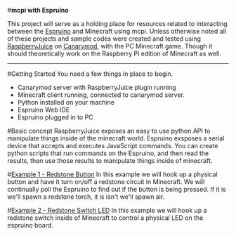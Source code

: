 #**mcpi with Espruino**

This project will serve as a holding place for resources related to interacting between the [Espruino](http://www.espruino.com/) and Minecraft using mcpi. Unless otherwise noted all of these projects and sample codes were created and tested using [RaspberryJuice](https://github.com/martinohanlon/CanaryRaspberryJuice/) on [Canarymod](http://canarymod.net/), with the PC Minecraft game. Though it should theoretically work on the Raspberry Pi edition of Minecraft as well.

---
#Getting Started
You need a few things in place to begin. 

 - Canarymod server with RaspberryJuice plugin running
 - Minecraft client running, connected to canarymod server.
 - Python installed on your machine
 - Espruino Web IDE
 - Espruino plugged in to PC
 
#Basic concept
RaspberryJuice exposes an easy to use python API to manipulate things inside of the minecraft world. Espruino exsposes a serial device that accepts and executes JavaScript commands. You can create python scripts that run commands on the Espruino, and then read the results, then use those results to manipulate things inside of minecraft.

#[Example 1 - Redstone Button](https://github.com/FoamyGuy/mcpi_with_espruino/blob/master/examples/example1_button/example1.md)
In this example we will hook up a physical button and have it turn on/off a redstone circuit in Minecraft. We will continually poll the Espruino to find out if the button is being pressed. If it is we'll spawn a redstone torch, it is isn't we'll spawn air.

#[Example 2 - Redstone Switch LED](https://github.com/FoamyGuy/mcpi_with_espruino/blob/master/examples/example2_led/example2.md)
In this example we will hook up a redstone switch inside of Minecraft to control a physical LED on the espruino board.
